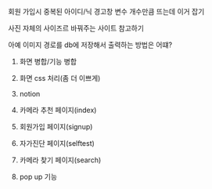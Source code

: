 회원 가입시
중복된 아이디/닉 경고창 변수 개수만큼 뜨는데 이거 잡기


사진 자체의 사이즈르 바꿔주는 사이트 참고하기


아예 이미지 경로를 db에 저장해서 출력하는 방법은 어떄?

1. 화면 병합/기능 병합
2. 화면 css 처리(좀 더 이쁘게)
3. notion 

1. 카메라 추천 페이지(index)
2. 회원가입 페이지(signup)
3. 자가진단 페이지(selftest)
4. 카메라 찾기 페이지(search)
5. pop up 기능
